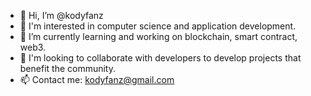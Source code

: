 - 👋 Hi, I’m @kodyfanz
- 👀 I'm interested in computer science and application development.
- 🌱 I’m currently learning and working on blockchain, smart contract, web3.
- 💞️ I'm looking to collaborate with developers to develop projects that benefit the community.
- 📫 Contact me: kodyfanz@gmail.com

<!---
kodyfanz/kodyfanz is a ✨ special ✨ repository because its `README.md` (this file) appears on your GitHub profile.
You can click the Preview link to take a look at your changes.
--->
